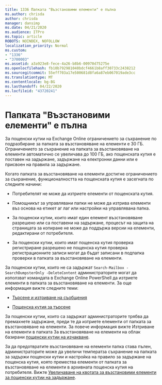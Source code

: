 ```yaml
---
title: 1336 Папката "Възстановими елементи" е пълна
ms.author: chrisda
author: chrisda
manager: dansimp
ms.date: 04/21/2020
ms.audience: ITPro
ms.topic: article
ROBOTS: NOINDEX, NOFOLLOW
localization_priority: Normal
ms.custom:
- "1336"
- "3700003"
ms.assetid: a3a923e8-fece-4a26-b8b6-00970d75275e
ms.openlocfilehash: fb10b792981040bdcf4661b8aff30733c2438212
ms.sourcegitcommit: 55eff703a17e500681d8fa6a87eb067019ade3cc
ms.translationtype: MT
ms.contentlocale: bg-BG
ms.lasthandoff: 04/22/2020
ms.locfileid: "43720241"
---
```

# <a name="the-recoverable-items-folder-is-full"></a>Папката "Възстановими елементи" е пълна

За пощенски кутии на Exchange Online ограничението за съхранение по подразбиране за папката за възстановяване на елементи е 30 ГБ. Ограничението за съхранение на папката за възстановяване на елементи автоматично се увеличава до 100 ГБ, ако пощенската кутия е поставен на задържане, задържане на електронни данни или е присвоен на правила за задържане.

Когато папката за възстановяване на елементи достигне ограничението за съхранение, функционалността на пощенската кутия е засегната по следните начини:

- Потребителят не може да изтриете елементи от пощенската кутия.

- Помощникът за управлявани папки не може да изтрива елементи въз основа на етикет аг лаг или настройки на управлявана папка.

- За пощенски кутии, които имат един елемент възстановяване разрешено или са поставени на задържане, процесът на защита на страницата за копиране не може да поддържа версии на елементи, редактирани от потребителя.

- За пощенски кутии, които имат пощенска кутия проверка регистриране разрешено не пощенска кутия проверка регистрационните записи могат да бъдат записани в подпапка проверки в папката за възстановяване на елементи.

За пощенски кутии, които не са задържат `Search-Mailbox -SearchDumpsterOnly -DeleteContent` администраторите могат да използват командата в Exchange Online PowerShell да изтриете елементи в папката за възстановяване на елементи. За още информация вижте следните теми:

- [Търсене и изтриване на съобщения](https://docs.microsoft.com/office365/securitycompliance/search-for-and-delete-messagesadmin-help)

- [Пощенска кутия за търсене](https://docs.microsoft.com/powershell/module/exchange/mailboxes/Search-Mailbox)

За пощенски кутии, които са задържат администраторите трябва да премахнете задържане, преди те да изтриете елементи от папката за възстановяване на елементи. За повече информация вижте Изтриване на елементи в папката За възстановяване на елементи на облак базирани [пощенски кутии на изчакване](https://docs.microsoft.com/office365/securitycompliance/delete-items-in-the-recoverable-items-folder-of-mailboxes-on-hold).

За да предотвратите възстановяване на елементи папка става пълен, администраторите може да увеличи температза съхранение на папката за задържи пощенски кутии и настройка на правило за задържане на пощенска кутия, която премества елементи от папката за възстановяване на елементи в архивната пощенска кутия на потребителя. Вижте [Увеличаване на квотата за възстановими елементи за пощенски кутии на задържане](https://docs.microsoft.com/office365/securitycompliance/increase-the-recoverable-quota-for-mailboxes-on-hold).
